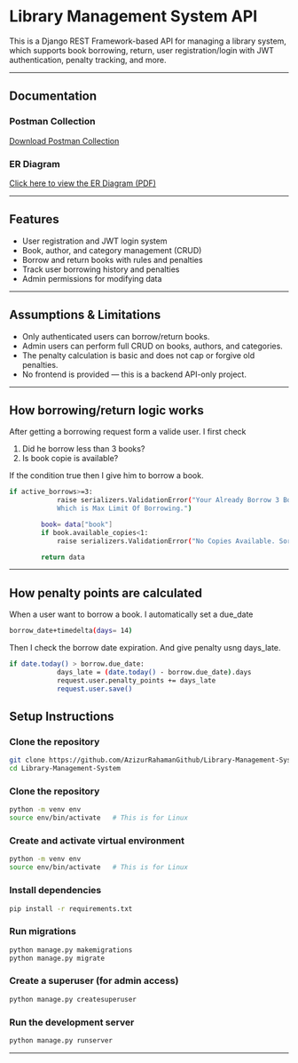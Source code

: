 # Library Management System API

This is a Django REST Framework-based API for managing a library system, which supports book borrowing, return, user registration/login with JWT authentication, penalty tracking, and more.

---

## Documentation

###  Postman Collection
[Download Postman Collection](./library_system_api.postman_collection.json)

###  ER Diagram
[Click here to view the ER Diagram (PDF)](./ER_diagram_of_library_system.pdf)

---

##  Features

- User registration and JWT login system
- Book, author, and category management (CRUD)
- Borrow and return books with rules and penalties
- Track user borrowing history and penalties
- Admin permissions for modifying data

---


##  Assumptions & Limitations

- Only authenticated users can borrow/return books.
- Admin users can perform full CRUD on books, authors, and categories.
- The penalty calculation is basic and does not cap or forgive old penalties.
- No frontend is provided — this is a backend API-only project.


---

## How borrowing/return logic works

After getting a borrowing request form a valide user. 
I first check
1. Did he borrow less than 3 books?
2. Is book copie is available?

If the condition true then I give him to borrow a book.

```bash
if active_borrows>=3:
            raise serializers.ValidationError("Your Already Borrow 3 Books. 
            Which is Max Limit Of Borrowing.")

        book= data["book"]
        if book.available_copies<1:
            raise serializers.ValidationError("No Copies Available. Sorry!")

        return data
```
---

 ## How penalty points are calculated

When a user want to borrow a book. I automatically set a due_date
```bash
borrow_date+timedelta(days= 14)
```
Then I check the borrow date expiration. And give penalty usng days_late.

```bash
if date.today() > borrow.due_date:
            days_late = (date.today() - borrow.due_date).days
            request.user.penalty_points += days_late
            request.user.save()
```



##  Setup Instructions

### Clone the repository

```bash
git clone https://github.com/AzizurRahamanGithub/Library-Management-System.git
cd Library-Management-System
```

### Clone the repository

```bash
python -m venv env
source env/bin/activate   # This is for Linux
```

### Create and activate virtual environment
```bash
python -m venv env
source env/bin/activate   # This is for Linux
```

### Install dependencies
```bash
pip install -r requirements.txt
```
###  Run migrations

```bash
python manage.py makemigrations
python manage.py migrate
```
### Create a superuser (for admin access)

```bash
python manage.py createsuperuser
```
### Run the development server

```bash
python manage.py runserver
```

---
     
